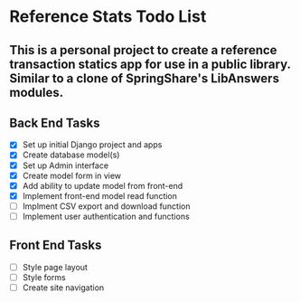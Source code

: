 # Reference Stats Todo List

This is a personal project to create a reference transaction statics app for use in a public library. Similar to a clone of SpringShare's LibAnswers modules.
---
## Back End Tasks

- [x] Set up initial Django project and apps
- [x] Create database model(s)
- [x] Set up Admin interface
- [x] Create model form in view
- [x] Add ability to update model from front-end
- [x] Implement front-end model read function
- [ ] Implment CSV export and download function
- [ ] Implement user authentication and functions

## Front End Tasks

- [ ] Style page layout
- [ ] Style forms
- [ ] Create site navigation
